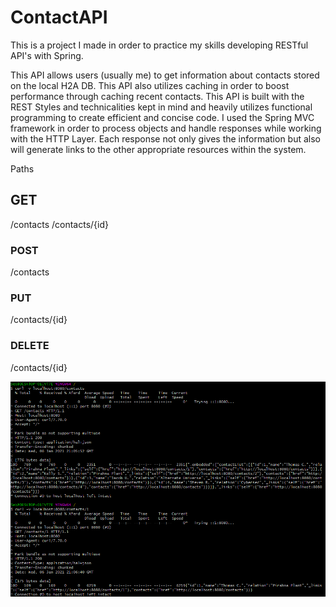 # ContactAPI
This is a project I made in order to practice my skills developing RESTful API's with Spring. 

This API allows users (usually me) to get information about contacts stored on the local H2A DB. This API also utilizes caching in order to boost performance through caching recent contacts. This API is built with the REST Styles and technicalities kept in mind and heavily utilizes functional programming to create efficient and concise code.  I used the Spring MVC framework in order to process objects and handle responses while working with the HTTP Layer. Each response not only gives the information but also will generate links to the other appropriate resources within the system.

Paths

## GET ##

/contacts
/contacts/{id}

### POST ###

/contacts

### PUT ###

/contacts/{id}

### DELETE ###

/contacts/{id}

![plot](./images/apiExample.png)
